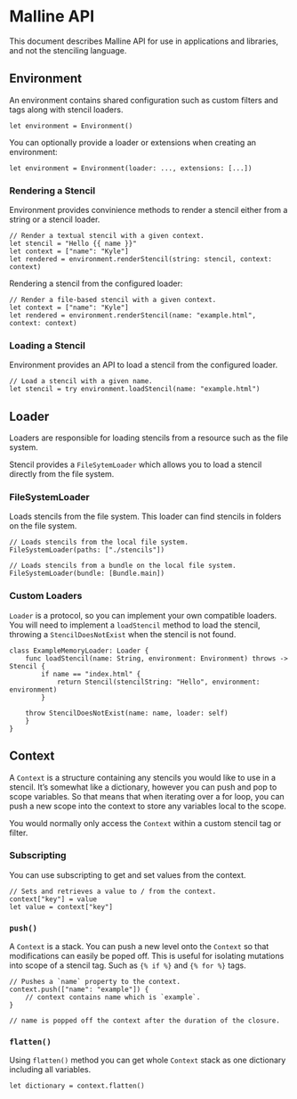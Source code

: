 # Malline API

This document describes Malline API for use in applications and libraries,
and not the stenciling language.

## Environment

An environment contains shared configuration such as custom filters and tags
along with stencil loaders.

```
let environment = Environment()
```

You can optionally provide a loader or extensions when creating an environment:

```
let environment = Environment(loader: ..., extensions: [...])
```

### Rendering a Stencil

Environment provides convinience methods to render a stencil either from a
string or a stencil loader.

```
// Render a textual stencil with a given context.
let stencil = "Hello {{ name }}"
let context = ["name": "Kyle"]
let rendered = environment.renderStencil(string: stencil, context: context)
```

Rendering a stencil from the configured loader:

```
// Render a file-based stencil with a given context.
let context = ["name": "Kyle"]
let rendered = environment.renderStencil(name: "example.html", context: context)
```

### Loading a Stencil

Environment provides an API to load a stencil from the configured loader.

```
// Load a stencil with a given name.
let stencil = try environment.loadStencil(name: "example.html")
```

## Loader

Loaders are responsible for loading stencils from a resource such as the file
system.

Stencil provides a ```FileSytemLoader``` which allows you to load a stencil
directly from the file system.

### FileSystemLoader

Loads stencils from the file system. This loader can find stencils in folders
on the file system.

```
// Loads stencils from the local file system.
FileSystemLoader(paths: ["./stencils"])
```

```
// Loads stencils from a bundle on the local file system.
FileSystemLoader(bundle: [Bundle.main])
```

### Custom Loaders

`Loader` is a protocol, so you can implement your own compatible loaders. You
will need to implement a `loadStencil` method to load the stencil,
throwing a `StencilDoesNotExist` when the stencil is not found.

```
class ExampleMemoryLoader: Loader {
    func loadStencil(name: String, environment: Environment) throws -> Stencil {
        if name == "index.html" {
            return Stencil(stencilString: "Hello", environment: environment)
        }

    throw StencilDoesNotExist(name: name, loader: self)
    }
}
```

## Context

A `Context` is a structure containing any stencils you would like to use in
a stencil. It’s somewhat like a dictionary, however you can push and pop to
scope variables. So that means that when iterating over a for loop, you can
push a new scope into the context to store any variables local to the scope.

You would normally only access the `Context` within a custom stencil tag or
filter.

### Subscripting

You can use subscripting to get and set values from the context.

```
// Sets and retrieves a value to / from the context.
context["key"] = value
let value = context["key"]
```

###  `push()`

A `Context` is a stack. You can push a new level onto the `Context` so that
modifications can easily be poped off. This is useful for isolating mutations
into scope of a stencil tag. Such as `{% if %}` and `{% for %}` tags.

```
// Pushes a `name` property to the context.
context.push(["name": "example"]) {
    // context contains name which is `example`.
}
```

    // name is popped off the context after the duration of the closure.

###  `flatten()`

Using `flatten()` method you can get whole `Context` stack as one
dictionary including all variables.

```
let dictionary = context.flatten()
```
